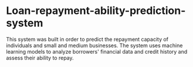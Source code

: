 # Loan-repayment-ability-prediction-system
This system was built in order to predict the repayment capacity of individuals and small and medium businesses. The system uses machine learning models to analyze borrowers' financial data and credit history and assess their ability to repay.
